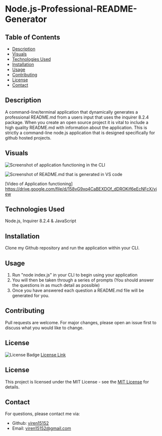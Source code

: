 # Node.js-Professional-README-Generator 

## Table of Contents

* [Description](#description)
* [Visuals](#visuals)
* [Technologies Used](#technologies-used)
* [Installation](#installation)
* [Usage](#usage)
* [Contributing](#contributing)
* [License](#license)
* [Contact](#contact)

## Description

A command-line/terminal application that dynamically generates a professional README.md from a users input that uses the inquirer 8.2.4 package. When you create an open source project it is vital to include a high quality README.md with information about the application. This is strictly a command-line node.js application that is designed specifically for github hosted projects. 

## Visuals

![Screenshot of application functioning in the CLI](<Screenshot 2023-11-28 at 01.42.24.png>)

![Screenshot of README.md that is generated in VS code](<Screenshot 2023-11-29 at 21.53.31.png>)

[Video of Application functioning] https://drive.google.com/file/d/158vG9xq4CaBEXDOf_dDROKif6eEcNFcX/view

## Technologies Used

Node.js, Inquirer 8.2.4 & JavaScript 

## Installation

Clone my Github repository and run the application within your CLI.

## Usage
1. Run "node index.js" in your CLI to begin using your application 
2. You will then be taken through a series of prompts (You should answer the questions in as much detail as possible)
3. Once you have answered each question a README.md file will be generated for you. 


## Contributing

Pull requests are welcome. For major changes, please open an issue first
to discuss what you would like to change.


## License

![License Badge](https://img.shields.io/badge/License-MIT-yellow.svg)
[License Link](https://opensource.org/licenses/MIT)
## License

This project is licensed under the MIT License - see the [MIT License](https://opensource.org/licenses/MIT) for details.

## Contact


  For questions, please contact me via:
  - Github: [viren15152](https://github.com/viren15152)
  - Email: viren15152@gmail.com